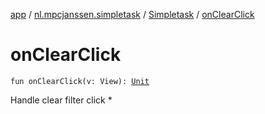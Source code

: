 [app](../../index.md) / [nl.mpcjanssen.simpletask](../index.md) / [Simpletask](index.md) / [onClearClick](.)

# onClearClick

`fun onClearClick(v: View): `[`Unit`](https://kotlinlang.org/api/latest/jvm/stdlib/kotlin/-unit/index.html)

Handle clear filter click *


